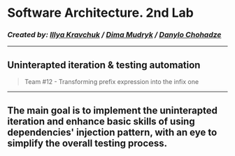 # Software Architecture. 2nd Lab
### *Created by: [Illya Kravchuk](https://github.com/Illyakravchuk) / [Dima Mudryk](https://github.com/TangiresH) / [Danylo Chohadze](https://github.com/GhostDolphin)*
---
## Uninterapted iteration & testing automation
> Team #12 - Transforming prefix expression into the infix one
---
The main goal is to implement the uninterapted iteration and enhance basic skills of using dependencies' injection pattern, with an eye to simplify the overall testing process.
---

